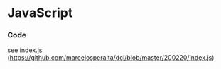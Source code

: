 # JavaScript

### Code

see index.js (https://github.com/marcelosperalta/dci/blob/master/200220/index.js)